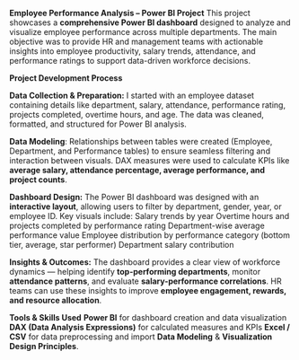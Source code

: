 **Employee Performance Analysis – Power BI Project**
This project showcases a **comprehensive Power BI dashboard** designed to analyze and visualize employee performance across multiple departments. The main objective was to provide HR and management teams with actionable insights into employee productivity, salary trends, attendance, and performance ratings to support data-driven workforce decisions.

**Project Development Process**

**Data Collection & Preparation:**
I started with an employee dataset containing details like department, salary, attendance, performance rating, projects completed, overtime hours, and age. The data was cleaned, formatted, and structured for Power BI analysis.

**Data Modeling**:
Relationships between tables were created (Employee, Department, and Performance tables) to ensure seamless filtering and interaction between visuals. DAX measures were used to calculate KPIs like **average salary, attendance percentage, average performance, and project counts**.

**Dashboard Design:**
The Power BI dashboard was designed with an **interactive layout**, allowing users to filter by department, gender, year, or employee ID. Key visuals include:
Salary trends by year
Overtime hours and projects completed by performance rating
Department-wise average performance value
Employee distribution by performance category (bottom tier, average, star performer)
Department salary contribution

**Insights & Outcomes:**
The dashboard provides a clear view of workforce dynamics — helping identify **top-performing departments**, monitor **attendance patterns**, and evaluate **salary-performance correlations**. HR teams can use these insights to improve **employee engagement, rewards, and resource allocation**.

**Tools & Skills Used**
**Power BI** for dashboard creation and data visualization
**DAX (Data Analysis Expressions)** for calculated measures and KPIs
**Excel / CSV** for data preprocessing and import
**Data Modeling** & **Visualization Design Principles**.
